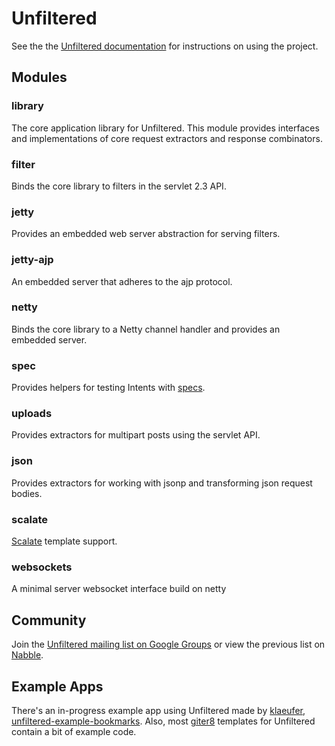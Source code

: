 # Unfiltered

See the the [Unfiltered documentation](http://unfiltered.databinder.net/) for instructions on using the project.

## Modules

### library

The core application library for Unfiltered. This module provides interfaces and implementations of core request extractors and response combinators.

### filter

Binds the core library to filters in the servlet 2.3 API.

### jetty

Provides an embedded web server abstraction for serving filters.

### jetty-ajp

An embedded server that adheres to the ajp protocol.

### netty

Binds the core library to a Netty channel handler and provides an embedded server.

### spec

Provides helpers for testing Intents with [specs](http://code.google.com/p/specs/).

### uploads

Provides extractors for multipart posts using the servlet API.

### json

Provides extractors for working with jsonp and transforming json request bodies.

### scalate

[Scalate][scalate] template support.

[scalate]: http://scalate.fusesource.org/

### websockets

A minimal server websocket interface build on netty

## Community

Join the [Unfiltered mailing list on Google Groups](http://groups.google.com/group/unfiltered-scala/topics) or view the previous list on [Nabble](http://databinder.3617998.n2.nabble.com/Unfiltered-f5560764.html).

## Example Apps

There's an in-progress example app using Unfiltered made by [klaeufer](https://github.com/klaeufer), [unfiltered-example-bookmarks](https://github.com/webservices-cs-luc-edu/unfiltered-example-bookmarks). Also, most [giter8](https://github.com/n8han/giter8) templates for Unfiltered contain a bit of example code.
